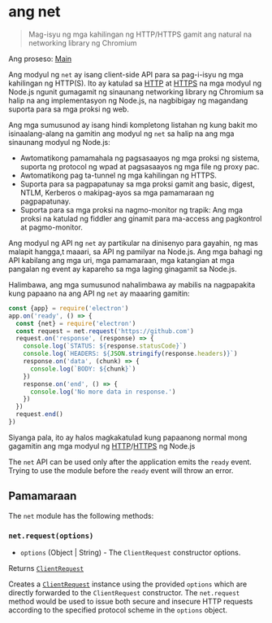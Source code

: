 # ang net

> Mag-isyu ng mga kahilingan ng HTTP/HTTPS gamit ang natural na networking library ng Chromium

Ang proseso: [Main](../glossary.md#main-process)

Ang modyul ng `net` ay isang client-side API para sa pag-i-isyu ng mga kahilingan ng HTTP(S). Ito ay katulad sa [HTTP](https://nodejs.org/api/http.html) at [HTTPS](https://nodejs.org/api/https.html) na mga modyul ng Node.js ngunit gumagamit ng sinaunang networking library ng Chromium sa halip na ang implementasyon ng Node.js, na nagbibigay ng magandang suporta para sa mga proksi ng web.

Ang mga sumusunod ay isang hindi kompletong listahan ng kung bakit mo isinaalang-alang na gamitin ang modyul ng `net` sa halip na ang mga sinaunang modyul ng Node.js:

* Awtomatikong pamamahala ng pagsasaayos ng mga proksi ng sistema, suporta ng protocol ng wpad at pagsasaayos ng mga file ng proxy pac.
* Awtomatikong pag ta-tunnel ng mga kahilingan ng HTTPS.
* Suporta para sa pagpapatunay sa mga proksi gamit ang basic, digest, NTLM, Kerberos o makipag-ayos sa mga pamamaraan ng pagpapatunay.
* Suporta para sa mga proksi na nagmo-monitor ng trapik: Ang mga proksi na katulad ng fiddler ang ginamit para ma-access ang pagkontrol at pagmo-monitor.

Ang modyul ng API ng `net` ay partikular na dinisenyo para gayahin, ng mas malapit hangga,t maaari, sa API ng pamilyar na Node.js. Ang mga bahagi ng API kabilang ang mga uri, mga pamamaraan, mga katangian at mga pangalan ng event ay kapareho sa mga laging ginagamit sa Node.js.

Halimbawa, ang mga sumusunod nahalimbawa ay mabilis na nagpapakita kung papaano na ang API ng `net` ay maaaring gamitin:

```javascript
const {app} = require('electron')
app.on('ready', () => {
  const {net} = require('electron')
  const request = net.request('https://github.com')
  request.on('response', (response) => {
    console.log(`STATUS: ${response.statusCode}`)
    console.log(`HEADERS: ${JSON.stringify(response.headers)}`)
    response.on('data', (chunk) => {
      console.log(`BODY: ${chunk}`)
    })
    response.on('end', () => {
      console.log('No more data in response.')
    })
  })
  request.end()
})
```

Siyanga pala, ito ay halos magkakatulad kung papaanong normal mong gagamitin ang mga modyul ng [HTTP](https://nodejs.org/api/http.html)/[HTTPS](https://nodejs.org/api/https.html) ng Node.js

The `net` API can be used only after the application emits the `ready` event. Trying to use the module before the `ready` event will throw an error.

## Pamamaraan

The `net` module has the following methods:

### `net.request(options)`

* `options` (Object | String) - The `ClientRequest` constructor options.

Returns [`ClientRequest`](./client-request.md)

Creates a [`ClientRequest`](./client-request.md) instance using the provided `options` which are directly forwarded to the `ClientRequest` constructor. The `net.request` method would be used to issue both secure and insecure HTTP requests according to the specified protocol scheme in the `options` object.